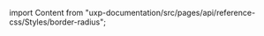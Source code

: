 
import Content from "uxp-documentation/src/pages/api/reference-css/Styles/border-radius";

<Content query="product=xd"/>
